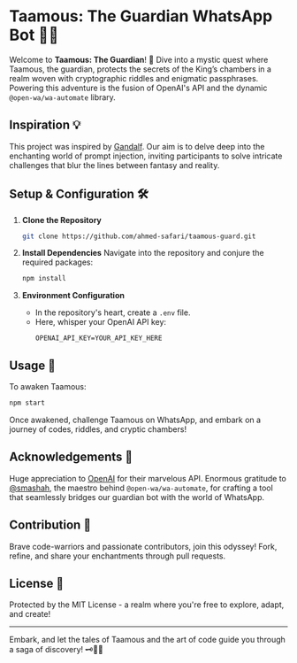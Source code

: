 # Taamous: The Guardian WhatsApp Bot 🏰🤖

Welcome to **Taamous: The Guardian**! 🌟 Dive into a mystic quest where Taamous, the guardian, protects the secrets of the King’s chambers in a realm woven with cryptographic riddles and enigmatic passphrases. Powering this adventure is the fusion of OpenAI's API and the dynamic `@open-wa/wa-automate` library.

## Inspiration 💡

This project was inspired by [Gandalf](https://gandalf.lakera.ai/). Our aim is to delve deep into the enchanting world of prompt injection, inviting participants to solve intricate challenges that blur the lines between fantasy and reality.

## Setup & Configuration 🛠

1. **Clone the Repository**

   ```bash
   git clone https://github.com/ahmed-safari/taamous-guard.git
   ```

2. **Install Dependencies**
   Navigate into the repository and conjure the required packages:

   ```bash
   npm install
   ```

3. **Environment Configuration**
   - In the repository's heart, create a `.env` file.
   - Here, whisper your OpenAI API key:
     ```env
     OPENAI_API_KEY=YOUR_API_KEY_HERE
     ```

## Usage 🌌

To awaken Taamous:

```bash
npm start
```

Once awakened, challenge Taamous on WhatsApp, and embark on a journey of codes, riddles, and cryptic chambers!

## Acknowledgements 🌟

Huge appreciation to [OpenAI](https://www.openai.com/) for their marvelous API. Enormous gratitude to [@smashah](https://github.com/smashah), the maestro behind `@open-wa/wa-automate`, for crafting a tool that seamlessly bridges our guardian bot with the world of WhatsApp.

## Contribution 💖

Brave code-warriors and passionate contributors, join this odyssey! Fork, refine, and share your enchantments through pull requests.

## License 📜

Protected by the MIT License - a realm where you're free to explore, adapt, and create!

---

Embark, and let the tales of Taamous and the art of code guide you through a saga of discovery! 🗝️🌌🔮

